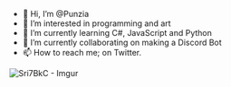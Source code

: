 - 👋 Hi, I’m @Punzia
- 👀 I’m interested in programming and art
- 🌱 I’m currently learning C#, JavaScript and Python 
- 💞️ I’m currently collaborating on making a Discord Bot
- 📫 How to reach me; on Twitter.

<!---
Punzia/Punzia is a ✨ special ✨ repository because its `README.md` (this file) appears on your GitHub profile.
You can click the Preview link to take a look at your changes.
--->
![Sri7BkC - Imgur](https://user-images.githubusercontent.com/28727157/147994746-d6836d86-dce3-41e6-881a-61fbb2591c2f.gif)
